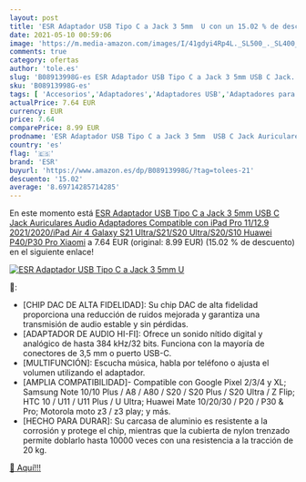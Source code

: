 ```yaml
---
layout: post
title: 'ESR Adaptador USB Tipo C a Jack 3 5mm  U con un 15.02 % de descuento'
date: 2021-05-10 00:59:06
image: 'https://m.media-amazon.com/images/I/41gdyi4Rp4L._SL500_._SL400_.jpg'
comments: true
category: ofertas
author: 'tole.es'
slug: 'B08913998G-es ESR Adaptador USB Tipo C a Jack 3 5mm USB C Jack...'
sku: 'B08913998G-es'
tags: [ 'Accesorios','Adaptadores','Adaptadores USB','Adaptadores para auriculares','Auriculares y accesorios','Electrónica','Informática','esr','ipad', ]
actualPrice: 7.64 EUR
currency: EUR
price: 7.64
comparePrice: 8.99 EUR
prodname: 'ESR Adaptador USB Tipo C a Jack 3 5mm  USB C Jack Auriculares Audio Adaptadores Compatible con iPad Pro 11/12.9 2021/2020/iPad Air 4  Galaxy S21 Ultra/S21/S20 Ultra/S20/S10  Huawei P40/P30 Pro  Xiaomi'
country: 'es'
flag: '🇪🇸'
brand: 'ESR'
buyurl: 'https://www.amazon.es/dp/B08913998G/?tag=tolees-21'
descuento: '15.02'
average: '8.69714285714285'
---
```


En este momento está [ESR Adaptador USB Tipo C a Jack 3 5mm  USB C Jack Auriculares Audio Adaptadores Compatible con iPad Pro 11/12.9 2021/2020/iPad Air 4  Galaxy S21 Ultra/S21/S20 Ultra/S20/S10  Huawei P40/P30 Pro  Xiaomi](https://www.amazon.es/dp/B08913998G/?tag=tolees-21) a 7.64 EUR (original: 8.99 EUR) (15.02 %  de descuento) en el siguiente enlace!

[![ESR Adaptador USB Tipo C a Jack 3 5mm  U](https://m.media-amazon.com/images/I/41gdyi4Rp4L._SL500_._SL400_.jpg)](https://www.amazon.es/dp/B08913998G/?tag=tolees-21)

🔎:

- [CHIP DAC DE ALTA FIDELIDAD]: Su chip DAC de alta fidelidad proporciona una reducción de ruidos mejorada y garantiza una transmisión de audio estable y sin pérdidas.
- [ADAPTADOR DE AUDIO HI-FI]: Ofrece un sonido nítido digital y analógico de hasta 384 kHz/32 bits. Funciona con la mayoría de conectores de 3,5 mm o puerto USB-C.
- [MULTIFUNCIÓN]: Escucha música, habla por teléfono o ajusta el volumen utilizando el adaptador.
- [AMPLIA COMPATIBILIDAD]- Compatible con Google Pixel 2/3/4 y XL; Samsung Note 10/10 Plus / A8 / A80 / S20 / S20 Plus / S20 Ultra / Z Flip; HTC 10 / U11 / U11 Plus / U Ultra; Huawei Mate 10/20/30 / P20 / P30 & Pro; Motorola moto z3 / z3 play; y más.
- [HECHO PARA DURAR]: Su carcasa de aluminio es resistente a la corrosión y protege el chip, mientras que la cubierta de nylon trenzado permite doblarlo hasta 10000 veces con una resistencia a la tracción de 20 kg.

[🛒 Aquí!!!](https://www.amazon.es/dp/B08913998G/?tag=tolees-21)
